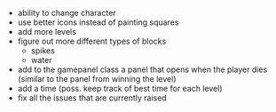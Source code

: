 - ability to change character
- use better icons instead of painting squares
- add more levels
- figure out more different types of blocks
  - spikes
  - water
- add to the gamepanel class a panel that opens when the player dies (similar to the panel from winning the level)
- add a time (poss. keep track of best time for each level)
- fix all the issues that are currently raised
